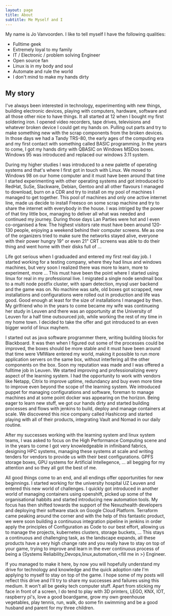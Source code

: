 ```yaml
---
layout: page
title: About
subtitle: Me Myself and I
---
```


My name is Jo Vanvoorden. I like to tell myself I have the following qualities:

- Fulltime geek
- Extremely loyal to my family
- IT / Electronic / problem solving Engineer
- Open source fan
- Linux is in my body and soul
- Automate and rule the world 
- I don't mind to make my hands dirty

## My story

I've always been interested in technology, experimenting with new things, building electronic devices, playing with computers, hardware, software and all those other nice to have things. It all started at 12 when I bought my first soldering iron. I opened video recorders, tape drives, televisions and whatever broken device I could get my hands on. Pulling out parts and try to make something new with the scrap components from the broken devices. In those days we had a Tandy TRS-80, the early ages of the computing era and my first contact with something called BASIC programming. In the years to come, I got my hands dirty with QBASIC on Windows MSDos boxes. Windows 95 was introduced and replaced our windows 3.11 system. 

During my higher studies I was introduced to a new palette of operating systems and that's where I first got in touch with Linux.
We moved to Windows 98 on our home computer and it must have been around that time I started experimenting with other operating systems and got introduced to RedHat, SuSe, Slackware, Debian, Gentoo and all other flavours I managed to download, burn on a CDR and try to install on my pool of machines I managed to get together.
This pool of machines and only one active internet line, made us decide to install Freesco on some scrap machine and try to share the internet with everybody in the house. I was intriged by the power of that tiny little box, managing to deliver all what was needed and continued my journey. During those days Lan Parties were hot and I even co-organised a few. The highest visitors rate must have been around 120-130 people, enjoying a weekend behind their computer screens. Me as one of the organizers tried to make sure the networks stayed alive, everyone with their power hungry 19" or even 21" CRT screens was able to do their thing and went home with their disks full of ...

Life got serious when I graduaded and entered my first real day job. I started working for a testing company, where they had linux and windows machines, but very soon I realized there was more to learn, more to experiment, more ... 
This must have been the point where I started using linux for real in my professional live. I migrated a single node sendmail box to a multi node postfix cluster, with spam detection, mysql user backend and the game was on. No machine was safe, old boxes got scrapped, new installations and configurations were rolled out in production and life was good. Good enough at least for the size of installations I managed by then. My girlfriend who in the years to come became my wife was continueing her study in Leuven and there was an opportunity at the University of Leuven for a half time outsourced job, while working the rest of my time in my home town. I decided to take the offer and got introduced to an even bigger world of linux mayhem.

I started out as java software programmer there, writing building blocks for Blackboard. It was then when I figured out some of the processes could be improved, the boxes should be more stable and it must have been around that time were VMWare entered my world, making it possible to run more application servers on the same box, without interfering all the other components on the box.
Soon my reputation was made and I was offered a fulltime job in Leuven. We started improving and professionalizing every aspect of the learning system. I had the opportunity to work with vendors like Netapp, Citrix to improve uptime, redundancy and buy even more time to improve even beyond the scope of the learning system. We introduced puppet for managing configurations and software, foreman to manage machines and at some point docker was appearing on the horizon. 
Being eager to learn new stuff, we got our hands dirty and started building processes and flows with jenkins to build, deploy and manage containers at scale. We discovered this nice company called Hashicorp and started playing with all of their products, integrating Vault and Nomad in our daily routine.

After my successes working with the learning system and linux system teams, I was asked to focus on the High Performance Computing scene and in the years to come I got very knowledgeable in infiniband fabrics, designing HPC systems, managing these systems at scale and writing tenders for vendors to provide us with their best configurations. GPFS storage boxes, GPU systems for Artificial Intellegence, ... all begging for my attention and so they all got the best of me. 

All good things come to an end, and all endings offer opportunities for new beginnings. 
I started working for the university hospital UZ Leuven and entered this new world of challenges. I quickly got introduced in another world of managing containers using openshift, picked up some of the organisational habbits and started introducing new automation tools. My focus has then shifted towards the support of the Nexuzhealth developers and deploying their software stack on Google Cloud Platform. Terraform came peaking around the corner and with the help of this fantastic product, we were soon building a continuous integration pipeline in jenkins in order apply the principles of Configuration as Code to our best effort, allowing us to manage the projects, kubernetes clusters, storage buckets, ...  This stays a continuous and challenging task, as the landscape expands, all these products have a very high change rate and you really have to stay on top of your game, trying to improve and learn in the ever continuous process of being a {Systems Reliability,Devops,linux,automation,&lt;fill me in &gt;} Engineer. 

If you managed to make it here, by now you will hopefully understand my drive for technology and knowledge and the quick adoption rate I'm applying to myself to stay on top of the game. I hope some of my posts will reflect this drive and I'll try to share my successes and failures using this medium. It won't all be geeky tech computer stuff. Apart from sticking my face in front of a screen, I do tend to play with 3D printers, LEGO, KNX, IOT, raspberry pi's, love a good boardgame, grow my own greenhouse vegetables, play tennis, run, walk, do some fin swimming and be a good husband and parent for my three children.
